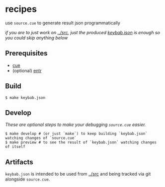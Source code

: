 # recipes

use `source.cue` to generate result json programmatically

_if you are to just work on [../src](../src), just the produced [keybab.json](./keybab.json) is enough so you could skip anything below_

## Prerequisites
- [cue](https://github.com/cuelang/cue#download-and-install)
- (optional) [entr](http://eradman.com/entrproject/)

## Build
`$ make keybab.json`

## Develop

_These are optional steps to make your debugging `source.cue` easier._

```
$ make develop # (or just `make`) to keep building `keybab.json` watching changes of `source.cue`
$ make preview # to see the result of `keybab.json` watching changes of itself
```

## Artifacts
`keybab.json` is intended to be used from [../src](../src) and being tracked via git alongside `source.cue`.
